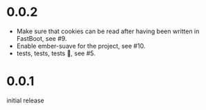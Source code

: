 # 0.0.2

* Make sure that cookies can be read after having been written in FastBoot,
  see #9.
* Enable ember-suave for the project, see #10.
* tests, tests, tests 🎉, see #5.

# 0.0.1

initial release
